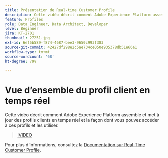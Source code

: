 ```yaml
---
title: Présentation de Real-time Customer Profile
description: Cette vidéo décrit comment Adobe Experience Platform assemble et met à jour des profils clients en temps réel et la façon dont vous pouvez accéder à ces profils et les utiliser.
feature: Profiles
role: Data Engineer, Data Architect, Developer
level: Beginner
jira: KT-2701
thumbnail: 27251.jpg
exl-id: 6ef5b589-f874-4687-bee3-9650c993f383
source-git-commit: 42427df298e2c5ae734ce050e935378db51e66a1
workflow-type: tm+mt
source-wordcount: '68'
ht-degree: 79%

---
```


# Vue d’ensemble du profil client en temps réel

Cette vidéo décrit comment Adobe Experience Platform assemble et met à jour des profils clients en temps réel et la façon dont vous pouvez accéder à ces profils et les utiliser.

>[!VIDEO](https://video.tv.adobe.com/v/27251?quality=12&learn=on)

Pour plus d’informations, consultez la [Documentation sur Real-Time Customer Profile](https://experienceleague.adobe.com/docs/experience-platform/profile/home.html?lang=fr).
